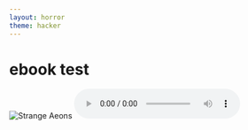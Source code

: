```yaml
---
layout: horror
theme: hacker
---
```



# ebook test


<img src="https://i.imgur.com/MFcQvxo.png?1" alt="Strange Aeons">


<audio src="https://dl.dropbox.com/s/655uwprmjxuma3v/Billie-Eilish-bury-a-friend.mp3" controls>
<p>If you are reading this, it is because your browser does not support the audio element.</p>
</audio>

